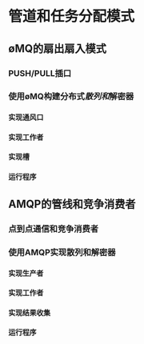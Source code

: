 # 管道和任务分配模式
## øMQ的扇出扇入模式
### PUSH/PULL插口
### 使用øMQ构建分布式*散列和*解密器
#### 实现通风口
#### 实现工作者
#### 实现槽
#### 运行程序
## AMQP的管线和竞争消费者
### 点到点通信和竞争消费者
### 使用AMQP实现散列和解密器
#### 实现生产者
#### 实现工作者
#### 实现结果收集
#### 运行程序


